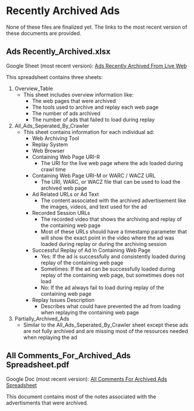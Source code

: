 # Recently Archived Ads
None of these files are finalized yet. The links to the most recent version of these documents are provided.

## Ads Recently_Archived.xlsx
Google Sheet (most recent version): [Ads Recently Archived From Live Web](https://docs.google.com/spreadsheets/d/1wkU4JNaZ7u7F5AWyRMEqXKTZ7CeSmM6BfBSpP0XFZzE/edit?usp=sharing)

This spreadsheet contains three sheets:
1. Overview_Table
    - This sheet includes overview information like:
        -  The web pages that were archived
        -  The tools used to archive and replay each web page
        -  The number of ads archived
        -  The number of ads that failed to load during replay
3. All_Ads_Seperated_By_Crawler
    - This sheet contains information for each individual ad:
        - Web Archiving Tool
        - Replay System	
        - Web Browser	
        - Containing Web Page URI-R
            - The URI for the live web page where the ads loaded during crawl time
        - Containing Web Page URI-M or WARC / WACZ URL
            - The URI, WARC, or WACZ file that can be used to load the archived web page
        - Ad Related URLs or Ad Text
            - The content associated with the archived advertisement like the images, videos, and text used for the ad
        - Recorded Session URLs
            - The recorded video that shows the archiving and replay of the containing web page
            - Most of these URLs should have a timestamp parameter that will show the exact point in the video where the ad was loaded during replay or during the archiving session
        - Successful Replay of Ad In Containing Web Page
            - Yes: If the ad is successfully and consistently loaded during replay of the containing web page
            - Sometimes: If the ad can be successfully loaded during replay of the containing web page, but sometimes does not load
            - No: If the ad always fail to load during replay of the containing web page
        - Replay Issues Description
            - Describes what could have prevented the ad from loading when replaying the containing web page
5. Partially_Archived_Ads
    - Similar to the All_Ads_Seperated_By_Crawler sheet except these ads are not fully archived and are missing most of the resources needed when replaying the ad

## All Comments_For_Archived_Ads Spreadsheet.pdf
Google Doc (most recent version): [All Comments For Archived Ads Spreadsheet](https://docs.google.com/document/d/1Vze0k3HUmhStlhbuL36ZTI34g6OngM1Ffog_PioM83g/edit?usp=sharing)

This document contains most of the notes associated with the advertisments that were archived.

